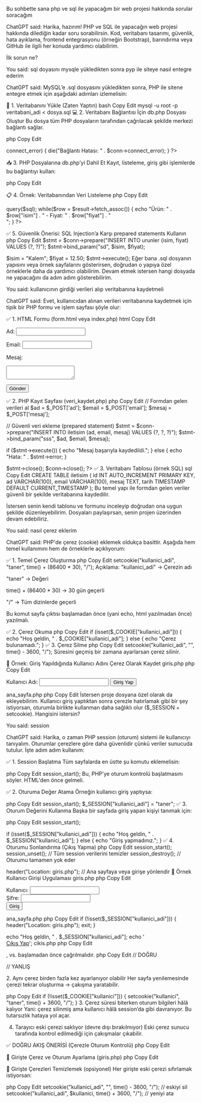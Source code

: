 Bu sohbette sana php ve sql ile yapacağım bir web projesi hakkında sorular soracağım


ChatGPT said:
Harika, hazırım! PHP ve SQL ile yapacağın web projesi hakkında dilediğin kadar soru sorabilirsin.
Kod, veritabanı tasarımı, güvenlik, hata ayıklama, frontend entegrasyonu (örneğin Bootstrap), barındırma veya GitHub ile ilgili her konuda yardımcı olabilirim.

İlk sorun ne?







You said:
sql doyasını mysqle yükledikten sonra pyp ile siteye nasıl entegre ederim


ChatGPT said:
MySQL’e .sql dosyasını yükledikten sonra, PHP ile sitene entegre etmek için aşağıdaki adımları izlemelisin:

🔧 1. Veritabanını Yükle (Zaten Yaptın)
bash
Copy
Edit
mysql -u root -p veritabani_adi < dosya.sql
💻 2. Veritabanı Bağlantısı İçin db.php Dosyası Oluştur
Bu dosya tüm PHP dosyaların tarafından çağrılacak şekilde merkezi bağlantı sağlar.

php
Copy
Edit
<?php
$servername = "localhost"; // veya barındırmaya göre değişebilir
$username = "root";        // XAMPP/MAMP için genelde 'root'
$password = "";            // root kullanıcısının şifresi, genelde boş
$dbname = "veritabani_adi";

$conn = new mysqli($servername, $username, $password, $dbname);

// Hata kontrolü
if ($conn->connect_error) {
    die("Bağlantı Hatası: " . $conn->connect_error);
}
?>
📥 3. PHP Dosyalarına db.php’yi Dahil Et
Kayıt, listeleme, giriş gibi işlemlerde bu bağlantıyı kullan:

php
Copy
Edit
<?php include 'db.php'; ?>
📋 4. Örnek: Veritabanından Veri Listeleme
php
Copy
Edit
<?php
include 'db.php';

$sql = "SELECT * FROM urunler";
$result = $conn->query($sql);

while($row = $result->fetch_assoc()) {
    echo "Ürün: " . $row["isim"] . " - Fiyat: " . $row["fiyat"] . "<br>";
}
?>
✅ 5. Güvenlik Önerisi: SQL Injection’a Karşı prepared statements Kullanın
php
Copy
Edit
$stmt = $conn->prepare("INSERT INTO urunler (isim, fiyat) VALUES (?, ?)");
$stmt->bind_param("sd", $isim, $fiyat);

$isim = "Kalem";
$fiyat = 12.50;
$stmt->execute();
Eğer bana .sql dosyanın yapısını veya örnek sayfalarını gösterirsen, doğrudan o yapıya özel örneklerle daha da yardımcı olabilirim. Devam etmek istersen hangi dosyada ne yapacağını da adım adım gösterebilirim.







You said:
kullanıcının girdiği verileri alıp veritabanına kaydetmeli


ChatGPT said:
Evet, kullanıcıdan alınan verileri veritabanına kaydetmek için tipik bir PHP formu ve işlem sayfası şöyle olur:

✅ 1. HTML Formu (form.html veya index.php)
html
Copy
Edit
<form action="veri_kaydet.php" method="post">
  <label>Ad:</label>
  <input type="text" name="ad" required><br>

  <label>Email:</label>
  <input type="email" name="email" required><br>

  <label>Mesaj:</label>
  <textarea name="mesaj" required></textarea><br>

  <button type="submit">Gönder</button>
</form>
✅ 2. PHP Kayıt Sayfası (veri_kaydet.php)
php
Copy
Edit
<?php
include 'db.php'; // Veritabanı bağlantısı

// Formdan gelen verileri al
$ad = $_POST['ad'];
$email = $_POST['email'];
$mesaj = $_POST['mesaj'];

// Güvenli veri ekleme (prepared statement)
$stmt = $conn->prepare("INSERT INTO iletisim (ad, email, mesaj) VALUES (?, ?, ?)");
$stmt->bind_param("sss", $ad, $email, $mesaj);

if ($stmt->execute()) {
    echo "Mesaj başarıyla kaydedildi.";
} else {
    echo "Hata: " . $stmt->error;
}

$stmt->close();
$conn->close();
?>
✅ 3. Veritabanı Tablosu (örnek SQL)
sql
Copy
Edit
CREATE TABLE iletisim (
    id INT AUTO_INCREMENT PRIMARY KEY,
    ad VARCHAR(100),
    email VARCHAR(100),
    mesaj TEXT,
    tarih TIMESTAMP DEFAULT CURRENT_TIMESTAMP
);
Bu temel yapı ile formdan gelen veriler güvenli bir şekilde veritabanına kaydedilir.

İstersen senin kendi tablonu ve formunu inceleyip doğrudan ona uygun şekilde düzenleyebilirim. Dosyaları paylaşırsan, senin projen üzerinden devam edebiliriz.







You said:
nasıl çerez eklerim


ChatGPT said:
PHP'de çerez (cookie) eklemek oldukça basittir. Aşağıda hem temel kullanımını hem de örneklerle açıklıyorum:

✅ 1. Temel Çerez Oluşturma
php
Copy
Edit
setcookie("kullanici_adi", "taner", time() + (86400 * 30), "/");
Açıklama:
"kullanici_adi" → Çerezin adı

"taner" → Değeri

time() + (86400 * 30) → 30 gün geçerli

"/" → Tüm dizinlerde geçerli

Bu komut sayfa çıktısı başlamadan önce (yani echo, html yazılmadan önce) yazılmalı.

✅ 2. Çerez Okuma
php
Copy
Edit
if (isset($_COOKIE["kullanici_adi"])) {
    echo "Hoş geldin, " . $_COOKIE["kullanici_adi"];
} else {
    echo "Çerez bulunamadı.";
}
✅ 3. Çerez Silme
php
Copy
Edit
setcookie("kullanici_adi", "", time() - 3600, "/");
Süresini geçmiş bir zamana ayarlarsan çerez silinir.

🧪 Örnek: Giriş Yapıldığında Kullanıcı Adını Çerez Olarak Kaydet
giris.php
php
Copy
Edit
<?php
if ($_SERVER["REQUEST_METHOD"] == "POST") {
    $kullanici = $_POST['kullanici_adi'];

    // Giriş kontrolünü burada yaparsın (örneğin DB ile)
    // Eğer geçerliyse:
    setcookie("kullanici_adi", $kullanici, time() + 3600, "/");
    header("Location: ana_sayfa.php");
}
?>

<form method="post">
  Kullanıcı Adı: <input type="text" name="kullanici_adi" required>
  <button type="submit">Giriş Yap</button>
</form>
ana_sayfa.php
php
Copy
Edit
<?php
if (isset($_COOKIE["kullanici_adi"])) {
    echo "Hoş geldin, " . $_COOKIE["kullanici_adi"];
} else {
    echo "Giriş yapmadınız.";
}
?>
İstersen proje dosyana özel olarak da ekleyebilirim. Kullanıcı giriş yaptıktan sonra çerezle hatırlamak gibi bir şey istiyorsan, oturumla birlikte kullanman daha sağlıklı olur ($_SESSION + setcookie). Hangisini istersin?







You said:
session


ChatGPT said:
Harika, o zaman PHP session (oturum) sistemi ile kullanıcıyı tanıyalım. Oturumlar çerezlere göre daha güvenlidir çünkü veriler sunucuda tutulur. İşte adım adım kullanım:

✅ 1. Session Başlatma
Tüm sayfalarda en üstte şu komutu eklemelisin:

php
Copy
Edit
session_start();
Bu, PHP’ye oturum kontrolü başlatmasını söyler. HTML'den önce gelmeli.

✅ 2. Oturuma Değer Atama
Örneğin kullanıcı giriş yaptıysa:

php
Copy
Edit
session_start();
$_SESSION["kullanici_adi"] = "taner";
✅ 3. Oturum Değerini Kullanma
Başka bir sayfada giriş yapan kişiyi tanımak için:

php
Copy
Edit
session_start();

if (isset($_SESSION["kullanici_adi"])) {
    echo "Hoş geldin, " . $_SESSION["kullanici_adi"];
} else {
    echo "Giriş yapmadınız.";
}
✅ 4. Oturumu Sonlandırma (Çıkış Yapma)
php
Copy
Edit
session_start();
session_unset(); // Tüm session verilerini temizler
session_destroy(); // Oturumu tamamen yok eder

header("Location: giris.php"); // Ana sayfaya veya girişe yönlendir
🧪 Örnek Kullanıcı Girişi Uygulaması
giris.php
php
Copy
Edit
<?php
session_start();

if ($_SERVER["REQUEST_METHOD"] == "POST") {
    $kullanici = $_POST["kullanici"];
    $sifre = $_POST["sifre"];

    // Veritabanı kontrolü (örnek, gerçek DB ile yapılmalı)
    if ($kullanici == "admin" && $sifre == "1234") {
        $_SESSION["kullanici_adi"] = $kullanici;
        header("Location: ana_sayfa.php");
        exit;
    } else {
        $hata = "Hatalı kullanıcı adı veya şifre.";
    }
}
?>

<form method="post">
  Kullanıcı: <input type="text" name="kullanici"><br>
  Şifre: <input type="password" name="sifre"><br>
  <button type="submit">Giriş</button>
</form>
<?php if (isset($hata)) echo $hata; ?>
ana_sayfa.php
php
Copy
Edit
<?php
session_start();

if (!isset($_SESSION["kullanici_adi"])) {
    header("Location: giris.php");
    exit;
}

echo "Hoş geldin, " . $_SESSION["kullanici_adi"];
echo '<br><a href="cikis.php">Çıkış Yap</a>';
cikis.php
php
Copy
Edit
<?php
session_start();
session_destroy();
header("Location: giris.php");
exit;
Eğer kendi giriş sistemini veya formunu paylaşırsan, senin projen üzerinde uygulamalı örnekle gösteririm. Devam edelim mi?







You said:
çerezleri denemek birden fazla kez giriş yapınca çerezlerden dolayı hata alıp sayfaya giremiyorum


ChatGPT said:
Bu tür çerez kaynaklı giriş sorunları genellikle şu durumlardan kaynaklanır:

🔍 SORUNUN KAYNAKLARI
1. setcookie() fonksiyonu sayfa çıktısından sonra çağrılmış
PHP'de setcookie() mutlaka echo, <html>, vs. başlamadan önce çağrılmalıdır.

php
Copy
Edit
// DOĞRU
<?php
setcookie("kullanici", "taner", time() + 3600, "/");
?>

// YANLIŞ
<html>
<?php setcookie("kullanici", "taner", time() + 3600, "/"); ?>
2. Aynı çerez birden fazla kez ayarlanıyor olabilir
Her sayfa yenilemesinde çerezi tekrar oluşturma → çakışma yaratabilir.

php
Copy
Edit
if (!isset($_COOKIE["kullanici"])) {
    setcookie("kullanici", "taner", time() + 3600, "/");
}
3. Çerez süresi biterken oturum bilgileri hâlâ kalıyor
Yani: çerez silinmiş ama kullanıcı hâlâ session’da gibi davranıyor. Bu tutarsızlık hataya yol açar.

4. Tarayıcı eski çerezi saklıyor (devre dışı bırakılmıyor)
Eski çerez sunucu tarafında kontrol edilmediği için çakışmalar çıkabilir.

✅ DOĞRU AKIŞ ÖNERİSİ (Çerezle Oturum Kontrolü)
php
Copy
Edit
<?php
session_start();

// 1. Oturum varsa göster
if (isset($_SESSION["kullanici_adi"])) {
    echo "Oturum açık: " . $_SESSION["kullanici_adi"];
}

// 2. Çerez varsa ama oturum yoksa (otomatik oturum açmak için)
else if (isset($_COOKIE["kullanici_adi"])) {
    $_SESSION["kullanici_adi"] = $_COOKIE["kullanici_adi"];
    echo "Çerezden oturum kuruldu: " . $_SESSION["kullanici_adi"];
}

// 3. Hiçbiri yoksa yönlendir
else {
    header("Location: giris.php");
    exit;
}
?>
🔄 Girişte Çerez ve Oturum Ayarlama (giris.php)
php
Copy
Edit
<?php
session_start();

if ($_SERVER["REQUEST_METHOD"] == "POST") {
    $kullanici = $_POST["kullanici"];
    $sifre = $_POST["sifre"];

    // Giriş başarılıysa
    if ($kullanici == "admin" && $sifre == "1234") {
        $_SESSION["kullanici_adi"] = $kullanici;

        // Çerez 1 saat geçerli
        setcookie("kullanici_adi", $kullanici, time() + 3600, "/");

        header("Location: ana_sayfa.php");
        exit;
    } else {
        echo "Hatalı giriş.";
    }
}
?>
🧹 Girişte Çerezleri Temizlemek (opsiyonel)
Her girişte eski çerezi sıfırlamak istiyorsan:

php
Copy
Edit
setcookie("kullanici_adi", "", time() - 3600, "/"); // eskiyi sil
setcookie("kullanici_adi", $kullanici, time() + 3600, "/"); // yeniyi ata
